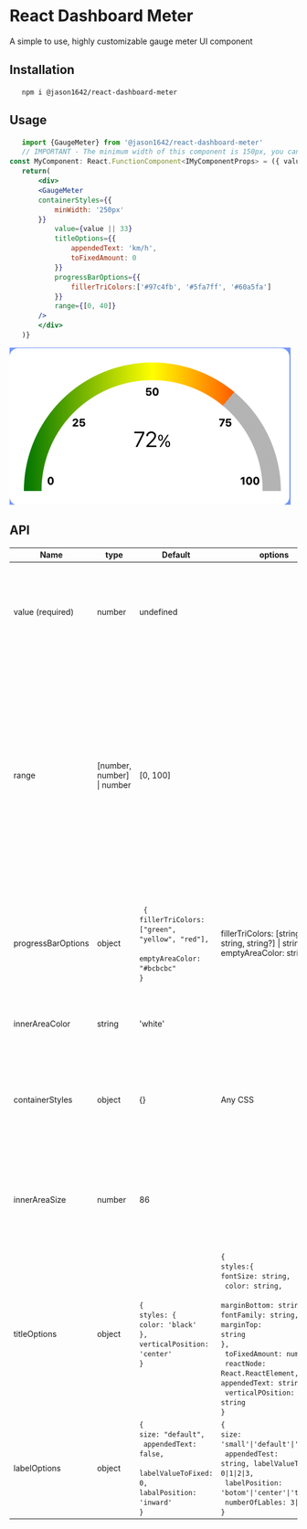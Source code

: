 # React Dashboard Meter
  A simple to use, highly customizable gauge meter UI component
  
  
  
 ## Installation 
 ```
    npm i @jason1642/react-dashboard-meter
 ```
 
 
 ## Usage 
 ```jsx
    import {GaugeMeter} from '@jason1642/react-dashboard-meter'
    // IMPORTANT - The minimum width of this component is 150px, you can change it by using the containerStyles prop 
const MyComponent: React.FunctionComponent<IMyComponentProps> = ({ value }) => {
    return(
        <div> 
        <GaugeMeter 
        containerStyles={{
            minWidth: '250px'
        }}
            value={value || 33}
            titleOptions={{
                appendedText: 'km/h',
                toFixedAmount: 0
            }}
            progressBarOptions={{
                fillerTriColors:['#97c4fb', '#5fa7ff', '#60a5fa']
            }}
            range={[0, 40]}
        />
        </div>
    )}
 ```

![](https://github.com/jason1642/react-dashboard-meter/blob/main/Screenshot%202023-04-27%20at%209.40.45%20AM.png)

 ## API
 
 Name |  type | Default | options | Description 
--- | --- | --- | --- | ---
value (required) | number | undefined |  | A number that will calculate the percentage of the progress bar that is filled. As well as provide context to the title label.
range |  [number, number] \| number | [0, 100] |  | Tuple array or number that will be used to calculate the percentage of the progress bar that should be filled using the value prop. If a single number is provided, the range will be assumed to be 0 - range. You can provide any duo set of numbers as long as the first item in the tuple is smaller than the second. 
progressBarOptions |  object | <code>  {  fillerTriColors: <br>["green", "yellow",  "red"],  <br>emptyAreaColor: "#bcbcbc"  <br>} </code> | fillerTriColors: [string, string, string?] \| string,  <br> emptyAreaColor: string  | Change the colors of the progress bars filler and empty areas. You can add three colors to get a linear gradient effect on the filler tri colors prop.
innerAreaColor | string | 'white' |  | Change the color of the area that the progress bar covers.
containerStyles | object | {} | Any CSS | Styles to pass along to the container of the component. You can change the default min-width value here.
innerAreaSize |  number | 86 |  | Change percentage amount that the inner area semi circle takes up, if the entire semi circle including the progress bar is 100%.
titleOptions |  object | <code>{<br/>styles: {<br/>color: 'black'<br/>}, verticalPosition: 'center' <br/>}</code> | <code>{<br/>styles:{<br/>fontSize: string,<br/> color: string,<br/> marginBottom: string,<br/>fontFamily: string, <br/>marginTop: string<br/>},<br/> toFixedAmount: number, <br/> reactNode: React.ReactElement, appendedText: string,<br/> verticalPOsition: string<br/>}</code> | Change the appearance of the title label inside the inner semi circle area. toFixedAmount changes the amount of numbers after the decimal point in the titles value, default 0.
labelOptions |  object | <code>{<br/>size: "default",<br/> appendedText: false, <br/> labelValueToFixed: 0,<br/>labalPosition: 'inward'<br/>}</code> | <code>{<br/>size: 'small'\|'default'\|'large', <br/> appendedTest: string, labelValueToFixed: 0\|1\|2\|3, <br/> labelPosition: 'botom'\|'center'\|'top', <br/> numberOfLables: 3\|5 <br/>}</code> | Styles to pass along to the container of the component. You can change the default min-width value here.
